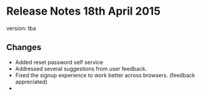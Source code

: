 # Release Notes 18th April 2015
version: tba

## Changes
* Added reset password self service
* Addressed several suggestions from user feedback.
* Fixed the signup experience to work better across browsers. (feedback appreciated)
* 
